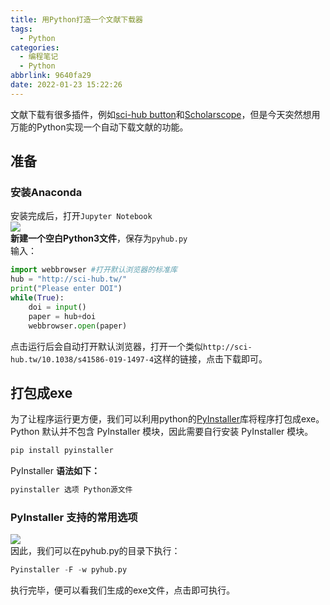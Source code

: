 ```yaml
---
title: 用Python打造一个文献下载器
tags:
  - Python
categories:
  - 编程笔记
  - Python
abbrlink: 9640fa29
date: 2022-01-23 15:22:26
---
```


文献下载有很多插件，例如[sci-hub button](https://greasyfork.org/zh-CN/scripts/370246-sci-hub-button)和[Scholarscope](https://www.scholarscope.cn/)，但是今天突然想用万能的Python实现一个自动下载文献的功能。
<a name="toc-heading-1"></a>

<!-- more -->

## 准备
<a name="toc-heading-2"></a>
### 安装Anaconda
安装完成后，打开`Jupyter Notebook`<br />![](https://vip1.loli.io/2022/01/25/hUSk4uLHjMycmrd.png)<br />**新建一个空白Python3文件**，保存为`pyhub.py`<br />输入：
```python
import webbrowser #打开默认浏览器的标准库
hub = "http://sci-hub.tw/"
print("Please enter DOI")
while(True):
    doi = input()
    paper = hub+doi
    webbrowser.open(paper)
```
点击运行后会自动打开默认浏览器，打开一个类似`http://sci-hub.tw/10.1038/s41586-019-1497-4`这样的链接，点击下载即可。
<a name="toc-heading-3"></a>
## 打包成exe
为了让程序运行更方便，我们可以利用python的[PyInstaller](http://www.pyinstaller.org/)库将程序打包成exe。<br />Python 默认并不包含 PyInstaller 模块，因此需要自行安装 PyInstaller 模块。
```python
pip install pyinstaller
```
PyInstaller **语法如下：**
```python
pyinstaller 选项 Python源文件
```
<a name="toc-heading-4"></a>
### PyInstaller 支持的常用选项
![](https://vip1.loli.io/2022/01/25/CrkYnTVylIOUeK1.png)<br />因此，我们可以在pyhub.py的目录下执行：
```python
Pyinstaller -F -w pyhub.py
```
执行完毕，便可以看我们生成的exe文件，点击即可执行。
